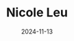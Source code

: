 ---
title: Nicole Leu
sort: Leu Nicole
date: 2024-11-13
role: Assistentin der Fallführenden
email: nicole.leu@adesso-sozialberatung.ch
phone: 062 207 07 81
edu:
  - Jahrelange Erfahrungen als kaufmännische Angestellte
  - Detailshandelsangestellte
core:
  - Dienstleistungsorientiert
---